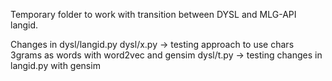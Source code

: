 Temporary folder to work with transition between DYSL and MLG-API langid.

Changes in
  dysl/langid.py
  dysl/x.py -> testing approach to use chars 3grams as words with word2vec and gensim
  dysl/t.py -> testing changes in langid.py with gensim
